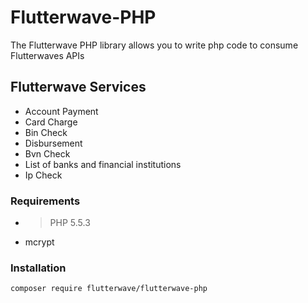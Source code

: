 # Flutterwave-PHP
The Flutterwave PHP library allows you to write php code to consume Flutterwaves APIs

## Flutterwave Services
- Account Payment
- Card Charge
- Bin Check
- Disbursement
- Bvn Check
- List of banks and financial institutions
- Ip Check

### Requirements
- > PHP 5.5.3
- mcrypt

### Installation
```
composer require flutterwave/flutterwave-php
```

